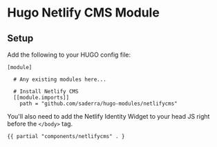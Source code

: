 # Hugo Netlify CMS Module

## Setup

Add the following to your HUGO config file: 

```
[module]
  
  # Any existing modules here...

  # Install Netlify CMS
  [[module.imports]]
    path = "github.com/saderra/hugo-modules/netlifycms"

```

You'll also need to add the Netlify Identity Widget to your head JS right before the `</body>` tag. 

```
{{ partial "components/netlifycms" . }
```